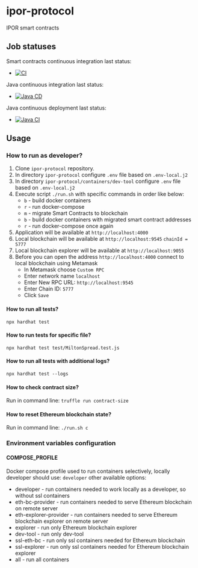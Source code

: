 # ipor-protocol

IPOR smart contracts

## Job statuses

Smart contracts continuous integration last status:

* [![CI](https://github.com/IPOR-Labs/ipor-protocol/actions/workflows/main.yml/badge.svg)](https://github.com/IPOR-Labs/ipor-protocol/actions/workflows/main.yml)

Java continuous integration last status:

* [![Java CD](https://github.com/IPOR-Labs/ipor-protocol/actions/workflows/java-cd.yml/badge.svg)](https://github.com/IPOR-Labs/ipor-protocol/actions/workflows/java-cd.yml)

Java continuous deployment last status:

* [![Java CI](https://github.com/IPOR-Labs/ipor-protocol/actions/workflows/java-ci.yml/badge.svg)](https://github.com/IPOR-Labs/ipor-protocol/actions/workflows/java-ci.yml)

## Usage

### How to run as developer?

1. Clone `ipor-protocol` repository.
2. In directory `ipor-protocol` configure `.env` file based on `.env-local.j2`
3. In directory `ipor-protocol/containers/dev-tool` configure `.env` file based on `.env-local.j2`
4. Execute script `./run.sh` with specific commands in order like below:
   - `b` - build docker containers
   - `r` - run docker-compose
   - `m` - migrate Smart Contracts to blockchain
   - `b` - build docker containers with migrated smart contract addresses
   - `r` - run docker-compose once again
5. Application will be available at `http://localhost:4000`
6. Local blockchain will be available at `http://localhost:9545` `chainId = 5777`
7. Local blockchain explorer will be available at `http://localhost:9055`
8. Before you can open the address `http://localhost:4000` connect to local blockchain using Metamask
    - In Metamask choose `Custom RPC`
    - Enter network name `localhost`
    - Enter New RPC URL: `http://localhost:9545`
    - Enter Chain ID: `5777`
    - Click `Save`

#### How to run all tests?

`npx hardhat test`

#### How to run tests for specific file?

`npx hardhat test test/MiltonSpread.test.js`

#### How to run all tests with additional logs?

`npx hardhat test --logs`

#### How to check contract size?

Run in command line: `truffle run contract-size`

#### How to reset Ethereum blockchain state?

Run in command line: `./run.sh c`

### Environment variables configuration
#### COMPOSE_PROFILE
Docker compose profile used to run containers selectively, locally developer should use: `developer`
other available options:
- developer - run containers needed to work locally as a developer, so without ssl containers 
- eth-bc-provider - run containers needed to serve Ethereum blockchain on remote server
- eth-explorer-provider - run containers needed to serve Ethereum blockchain explorer on remote server 
- explorer - run only Ethereum blockchain explorer
- dev-tool - run only dev-tool
- ssl-eth-bc - run only ssl containers needed for Ethereum blockchain
- ssl-explorer - run only ssl containers needed for Ethereum blockchain explorer
- all - run all containers

